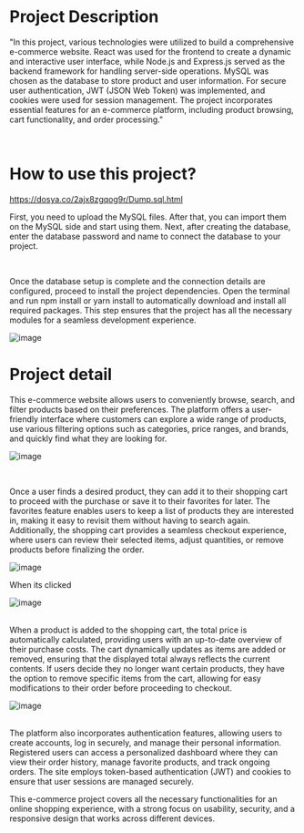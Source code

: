 # Project Description

"In this project, various technologies were utilized to build a comprehensive e-commerce website. React was used for the frontend to create a dynamic and interactive user interface, while Node.js and Express.js served as the backend framework for handling server-side operations. MySQL was chosen as the database to store product and user information. For secure user authentication, JWT (JSON Web Token) was implemented, and cookies were used for session management. The project incorporates essential features for an e-commerce platform, including product browsing, cart functionality, and order processing."

<br>

# How to use this project?

https://dosya.co/2ajx8zgqog9r/Dump.sql.html


First, you need to upload the MySQL files. After that, you can import them on the MySQL side and start using them.
Next, after creating the database, enter the database password and name to connect the database to your project.

<br>

Once the database setup is complete and the connection details are configured, proceed to install the project dependencies. Open the terminal and run npm install or yarn install to automatically download and install all required packages. This step ensures that the project has all the necessary modules for a seamless development experience.

![image](https://github.com/user-attachments/assets/0c609a95-4c75-4fa7-a4bf-7bd14ebdf9bd)


# Project detail

This e-commerce website allows users to conveniently browse, search, and filter products based on their preferences. The platform offers a user-friendly interface where customers can explore a wide range of products, use various filtering options such as categories, price ranges, and brands, and quickly find what they are looking for.

![image](https://github.com/user-attachments/assets/9350cbd9-aa14-4c93-8290-fe7e0cfed1e3)

<br>

Once a user finds a desired product, they can add it to their shopping cart to proceed with the purchase or save it to their favorites for later. The favorites feature enables users to keep a list of products they are interested in, making it easy to revisit them without having to search again. Additionally, the shopping cart provides a seamless checkout experience, where users can review their selected items, adjust quantities, or remove products before finalizing the order.

![image](https://github.com/user-attachments/assets/4199e9c9-57f2-478e-a394-103998694547)
<br>

When its clicked

![image](https://github.com/user-attachments/assets/47f1e980-2eab-4ecb-9fb5-b9b2e2c941de)

<br>
When a product is added to the shopping cart, the total price is automatically calculated, providing users with an up-to-date overview of their purchase costs. The cart dynamically updates as items are added or removed, ensuring that the displayed total always reflects the current contents. If users decide they no longer want certain products, they have the option to remove specific items from the cart, allowing for easy modifications to their order before proceeding to checkout.

![image](https://github.com/user-attachments/assets/1240ef77-d261-42ca-ab8b-51159acaa3fd)

<br>
The platform also incorporates authentication features, allowing users to create accounts, log in securely, and manage their personal information. Registered users can access a personalized dashboard where they can view their order history, manage favorite products, and track ongoing orders. The site employs token-based authentication (JWT) and cookies to ensure that user sessions are managed securely.

This e-commerce project covers all the necessary functionalities for an online shopping experience, with a strong focus on usability, security, and a responsive design that works across different devices.









